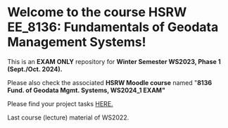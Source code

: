 # Welcome to the course HSRW EE_8136: Fundamentals of Geodata Management Systems!

This is an **EXAM ONLY** repository for **Winter Semester WS2023, Phase 1 (Sept./Oct. 2024).**

Please also check the associated **HSRW Moodle course** named "**8136 Fund. of Geodata Mgmt. Systems, WS2024_1 EXAM"**

Please find your project tasks [HERE.](gdms0000_Final_Assignment)

Last course (lecture) material of WS2022.
